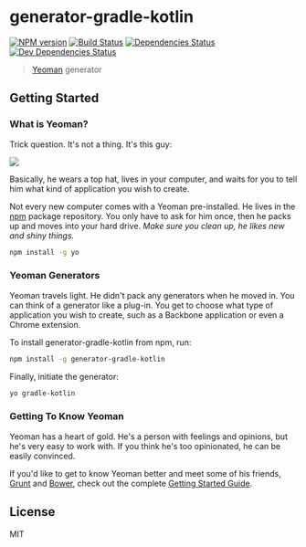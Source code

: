 # generator-gradle-kotlin
[![NPM version][npm-image]][npm-url] [![Build Status][travis-image]][travis-url] [![Dependencies Status][daviddm-image]][daviddm-url] [![Dev Dependencies Status][daviddm-dev-image]][daviddm-dev-url]


> [Yeoman](http://yeoman.io) generator


## Getting Started

### What is Yeoman?

Trick question. It's not a thing. It's this guy:

![](http://i.imgur.com/JHaAlBJ.png)

Basically, he wears a top hat, lives in your computer, and waits for you to tell him what kind of application you wish to create.

Not every new computer comes with a Yeoman pre-installed. He lives in the [npm](https://npmjs.org) package repository. You only have to ask for him once, then he packs up and moves into your hard drive. *Make sure you clean up, he likes new and shiny things.*

```bash
npm install -g yo
```

### Yeoman Generators

Yeoman travels light. He didn't pack any generators when he moved in. You can think of a generator like a plug-in. You get to choose what type of application you wish to create, such as a Backbone application or even a Chrome extension.

To install generator-gradle-kotlin from npm, run:

```bash
npm install -g generator-gradle-kotlin
```

Finally, initiate the generator:

```bash
yo gradle-kotlin
```

### Getting To Know Yeoman

Yeoman has a heart of gold. He's a person with feelings and opinions, but he's very easy to work with. If you think he's too opinionated, he can be easily convinced.

If you'd like to get to know Yeoman better and meet some of his friends, [Grunt](http://gruntjs.com) and [Bower](http://bower.io), check out the complete [Getting Started Guide](https://github.com/yeoman/yeoman/wiki/Getting-Started).


## License

MIT

[npm-url]: https://npmjs.org/package/generator-gradle-kotlin
[npm-image]: https://badge.fury.io/js/generator-gradle-kotlin.svg
[travis-url]: https://travis-ci.org/jcdenton/generator-gradle-kotlin
[travis-image]: https://travis-ci.org/jcdenton/generator-gradle-kotlin.svg?branch=master
[daviddm-url]: https://david-dm.org/jcdenton/generator-gradle-kotlin#info=dependencies&view=list
[daviddm-image]: https://david-dm.org/jcdenton/generator-gradle-kotlin.svg
[daviddm-dev-url]: https://david-dm.org/jcdenton/generator-gradle-kotlin#info=devDependencies&view=list
[daviddm-dev-image]: https://david-dm.org/jcdenton/generator-gradle-kotlin/dev-status.svg
